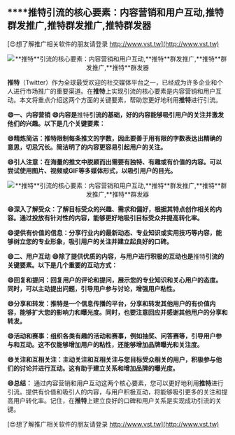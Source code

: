 ## ****推特**引流的核心要素：内容营销和用户互动,**推特**群发推广,**推特**群发推广,**推特**群发器**

[😍想了解推广相关软件的朋友请登录 http://www.vst.tw](http://www.vst.tw)

 <center><img src="https://vst.tw/MP4/tuiguang/png/3.png" alt="**推特**引流的核心要素：内容营销和用户互动,**推特**群发推广,**推特**群发推广,**推特**群发器"></center>

**推特**（Twitter）作为全球最受欢迎的社交媒体平台之一，已经成为许多企业和个人进行市场推广的重要渠道。在**推特**上实现引流的核心要素是内容营销和用户互动。本文将重点介绍这两个方面的关键要素，帮助您更好地利用**推特**进行引流。

**😄一、内容营销**
**😄内容是**推特**引流的基础，好的内容能够吸引用户的关注并激发他们的兴趣。以下是几个关键要素：**

**😄精炼简洁：**推特**限制每条推文的字数，因此要善于用有限的字数表达出精确的意思，切忌冗长。简洁明了的内容更容易引起用户的关注。**

**😄引人注意：在海量的推文中脱颖而出需要有独特、有趣或有价值的内容。可以尝试使用图片、视频或GIF等多媒体形式，以吸引用户的目光。**

 <center><img src="https://vst.tw/MP4/tuiguang/png/4.png" alt="**推特**引流的核心要素：内容营销和用户互动,**推特**群发推广,**推特**群发推广,**推特**群发器"></center>

**😄深入了解受众：了解目标受众的兴趣、需求和偏好，根据其特点创作相关的内容。通过投放有针对性的内容，能够更好地吸引目标受众并提高转化率。**

**😄提供有价值的信息：分享行业内的最新动态、专业知识或实用技巧等内容，能够树立您的专业形象，吸引用户的关注并建立起良好的口碑。**

**😄二、用户互动**
**😄除了提供优质的内容，与用户进行积极的互动也是**推特**引流的关键要素。以下是几个重要的互动方式：**

**😄回复和提问：回复用户的评论和提问，展示您的专业知识和关心用户的态度。同时，可以主动提出问题，引导用户参与讨论，增强用户粘性。**

**😄分享和转发：**推特**是一个信息传播的平台，分享和转发其他用户的有价值内容，能够扩大您的影响力和曝光度。同时，也要注意回应并感谢其他用户的分享和转发。**

**😄活动和赛事：组织各类有趣的活动和赛事，例如抽奖、问答赛等，引导用户参与和互动。这不仅能够增加用户的粘性，还能够增加品牌曝光和关注度。**

**😄关注和互相关注：主动关注和互相关注与您目标受众相关的用户，积极参与他们的讨论并进行互动。这有助于建立关系和增加品牌的曝光度。**

**😄总结：**
通过内容营销和用户互动这两个核心要素，您可以更好地利用**推特**进行引流。提供有价值和吸引人的内容，与用户积极互动，将能够吸引更多的关注和提高用户转化率。记住，在**推特**上建立良好的口碑和用户关系是实现成功引流的关键。

[😍想了解推广相关软件的朋友请登录 http://www.vst.tw](http://www.vst.tw)



